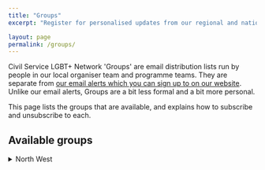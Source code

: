 ```yaml
---
title: "Groups"
excerpt: "Register for personalised updates from our regional and national teams, and our inclusion programmes."

layout: page
permalink: /groups/
---
```


Civil Service LGBT+ Network 'Groups' are email distribution lists run by people in our local organiser team and programme teams. They are separate from [our email alerts which you can sign up to on our website](/join-us). Unlike our email alerts, Groups are a bit less formal and a bit more personal.

This page lists the groups that are available, and explains how to subscribe and unsubscribe to each.

## Available groups

<details><summary>North West</summary>
  <p>The North West group is for members who live in the North West region of England. It is run by our local organisers in the North West region.</p> 
  
  <p>You can subscribe to the North West group by sending an email to<br> <code>northwest+subscribe@groups.civilservice.lgbt</code></p>
  <a href="mailto:northwest+subscribe@groups.civilservice.lgbt?subject=SUBSCRIBE&body=Send%20this%20email%20to%20subscribe%20to%20the%20North%20West%20group.%0D%0A%0D%0AYou%20will%20receive%20a%20reply%20asking%20you%20to%20confirm%20your%20subscription.%0D%0A%0D%0AReply%20with%20a%20blank%20email%20to%20confirm%20your%20subscription.%0D%0A%0D%0AIf%20you%20change%20your%20mind%2C%20you%20can%20unsubscribe%20at%20any%20time%20by%20emailing%20northwest%2Bunsubscribe%40groups.civilservice.lgbt" class="button" title="Subscribe to the North West Group (Opens a new email)">Subscribe to this group</a>
  <p>If you want to stop receiving emails from this group, you can unsubscribe by sending an email to <br><code>northwest+subscribe@groups.civilservice.lgbt</code></p>
  <a href="mailto:northwest+unsubscribe@groups.civilservice.lgbt?subject=UNSUBSCRIBE&body=Send%20this%20email%20to%20unsubscribe%20from%20the%20North%20West%20group.%0D%0A%0D%0AYou%20must%20send%20the%20email%20from%20the%20same%20email%20address%20you%20signed%20up%20with%20in%20order%20for%20this%20to%20work." class="button" title="Unsubscribe from the North West Group (Opens a new email)">Unsubscribe from this group</a>
</details>
